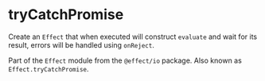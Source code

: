 # tryCatchPromise

Create an `Effect` that when executed will construct `evaluate` and wait for
its result, errors will be handled using `onReject`.

Part of the `Effect` module from the `@effect/io` package. Also known as `Effect.tryCatchPromise`.
